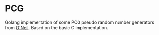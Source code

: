 # PCG

Golang implementation of some PCG pseudo random number generators from [O'Neil](http://www.pcg-random.org/). Based on the basic C implementation.
